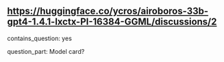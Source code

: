 ## https://huggingface.co/ycros/airoboros-33b-gpt4-1.4.1-lxctx-PI-16384-GGML/discussions/2

contains_question: yes

question_part: Model card?